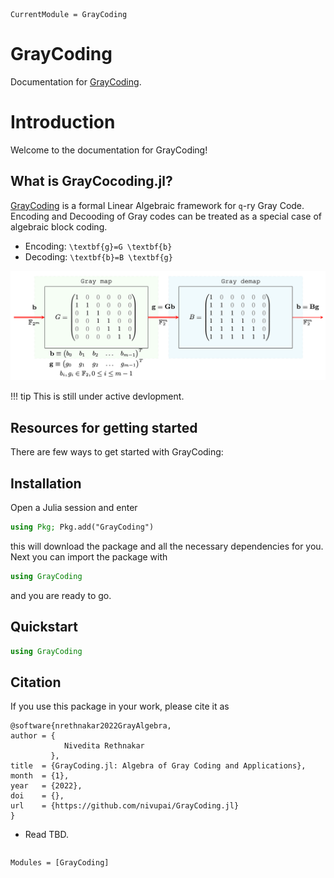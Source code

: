 ```@meta
CurrentModule = GrayCoding
```

# GrayCoding

Documentation for [GrayCoding](https://github.com/nivupai/GrayCoding.jl).

# Introduction

Welcome to the documentation for GrayCoding!

## What is GrayCocoding.jl?

[GrayCoding](https://github.com/nivupai/GrayCoding.jl) is a formal Linear Algebraic framework for ``q``-ry Gray Code.
Encoding and Decooding of Gray codes can be treated as a special case of algebraic block coding.

* Encoding: ``\textbf{g}=G \textbf{b} ``
* Decoding: ``\textbf{b}=B \textbf{g} ``

![](./assets/fig_gray_algebra_binary.png)

!!! tip
    This is still under active devlopment.

## Resources for getting started

There are few ways to get started with GrayCoding:

## Installation

Open a Julia session and enter

```julia
using Pkg; Pkg.add("GrayCoding")
```

this will download the package and all the necessary dependencies for you. Next you can import the package with

```julia
using GrayCoding
```

and you are ready to go.

## Quickstart

```julia
using GrayCoding
```




## Citation

If you use this package in your work, please cite it as
```
@software{nrethnakar2022GrayAlgebra,
author = {
            Nivedita Rethnakar 
         },
title  = {GrayCoding.jl: Algebra of Gray Coding and Applications},
month  = {1},
year   = {2022},
doi    = {},
url    = {https://github.com/nivupai/GrayCoding.jl}
}
```


* Read TBD.


```@index
```

```@autodocs
Modules = [GrayCoding]
```
